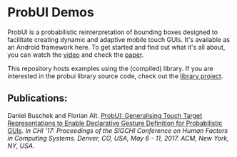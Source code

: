 # ProbUI Demos
ProbUI is a probabilistic reinterpretation of bounding boxes designed to facilitate creating dynamic and adaptive mobile touch GUIs. It's available as an Android framework here. To get started and find out what it's all about, you can watch the [video](www.medien.ifi.lmu.de/probui/video) and check the [paper](http://www.medien.ifi.lmu.de/forschung/publikationen/detail?pub=buschek2017chi).

This repository hosts examples using the (compiled) library. If you are interested in the probui library source code, check out the [library project](https://github.com/mimuc/probui-demos).


## Publications:
Daniel Buschek and Florian Alt. [ProbUI: Generalising Touch Target Representations to Enable Declarative Gesture Definition for Probabilistic GUIs](http://www.medien.ifi.lmu.de/forschung/publikationen/detail?pub=buschek2017chi). *In CHI '17: Proceedings of the SIGCHI Conference on Human Factors in Computing Systems. Denver, CO, USA, May 6 - 11, 2017. ACM, New York, NY, USA.*
